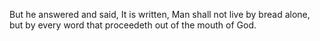 But he answered and said, It is written, Man shall not live by bread alone, but by every word that proceedeth out of the mouth of God.
